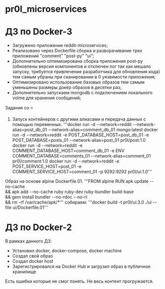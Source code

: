# pr0l_microservices

# ДЗ по Docker-3
- Загружено приложение reddit-microservices;
- Реализовано через Dockerfile сборка и разворачивание трех приложений "comment" "post-py" "ui";
- Дополнительно оптимизирована сборка приложения post-py (обновлены версии компонентов и отключен лог так как мешало запуску, требуется привлечение разработчика для обновления кода) тем самым убраны при сканировании в 0 уязвимости приложения;
- Оптимизировано использование базовых образов тем самым уменьшены размеры докер образов в десятки раз;
- Дополнительно запускаем mongodb с подключением локального volme для хранения сообщений;

Задания со ⭐
 1. Запуск контейнеров с другими алиасами и передача данных с помощью переменных.
'''docker run -d --network=reddit --network-alias=post_db_01 --network-alias=comment_db_01 mongo:latest
docker run -d --network=reddit -e POST_DATABASE_HOST=post_db_01 -e POST_DATABASE=posts_01 --network-alias=post_01 pr0l/post:1.0
docker run -d --network=reddit -e COMMENT_DATABASE_HOST=comment_db_01 -e ENV COMMENT_DATABASE=comments_01 --network-alias=comment_01 pr0l/comment:1.0
docker run -d --network=reddit -e  POST_SERVICE_HOST=post_01 -e COMMENT_SERVICE_HOST=comment_01 -p 9292:9292 pr0l/ui:1.0'''

Образ на основе alpine Dockerfile.01.
'''FROM alpine
RUN apk update --no-cache \
    && apk add --no-cache ruby ruby-dev ruby-bundler build-base \
    && gem install bundler --no-rdoc --no-ri \
    && rm -rf /var/cache/apk/*'''
собираем:
'''docker build -t pr0l/ui:3.0 ./ui --file ui/Dockerfile.01'''


# ДЗ по Docker-2
В рамках данного ДЗ:
- Установил docker, docker-compose, docker machine
- Создал свой образ
- Создал docker host
- Зарегистрировался на Docker Hub и загрузил образ в публичное хранилище

Есть ошибки которые не смог понять.
Не весь контент прогружается.
